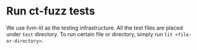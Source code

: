 # Run ct-fuzz tests

We use llvm-lit as the testing infrastructure. All the test files are placed under `test` directory. To run certain file or directory, simply run `lit <file-or-directory>`.
